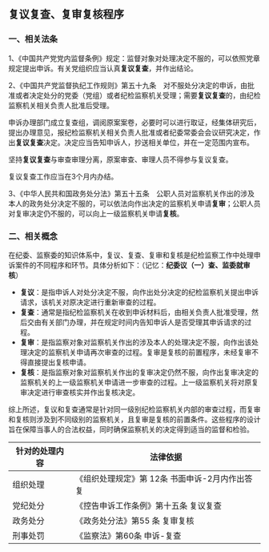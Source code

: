 ## 复议复查、复审复核程序





### 一、相关法条

1、《中国共产党党内监督条例》规定：监督对象对处理决定不服的，可以依照党章规定提出申诉。有关党组织应当认真**复议复查**，并作出结论。

2、《中国共产党监督执纪工作规则》第五十九条　对不服处分决定的申诉，由批准或者决定处分的党委（党组）或者纪检监察机关受理；需要**复议复查**的，由纪检监察机关相关负责人批准后受理。

申诉办理部门成立复查组，调阅原案案卷，必要时可以进行取证，经集体研究后，提出办理意见，报纪检监察机关相关负责人批准或者纪委常委会会议研究决定，作出**复议复查**决定。决定应当告知申诉人，抄送相关单位，并在一定范围内宣布。

坚持**复议复查**与审查审理分离，原案审查、审理人员不得参与复议复查。

复议复查工作应当在3个月内办结。

3、《中华人民共和国政务处分法》第五十五条　公职人员对监察机关作出的涉及本人的政务处分决定不服的，可以依法向作出决定的监察机关申请**复审**；公职人员对复审决定仍不服的，可以向上一级监察机关申请**复核**。

### 二、相关概念

在纪委、监察委的知识体系中，复议、复查、复审和复核是纪检监察工作中处理申诉案件的不同程序和环节。具体分析如下：（记忆：**纪委议（一）查、监委就审核**）

- **复议**：是指申诉人对处分决定不服，向作出处分决定的纪检监察机关提出申诉请求，该机关对原决定进行重新审查的过程。
- **复查**：通常是指纪检监察机关在收到申诉材料后，由相关负责人批准受理，然后交由有关部门办理，并在规定时间内告知申诉人是否受理其申诉请求的过程。
- **复审**：是指监察对象对监察机关作出的涉及本人的处理决定不服，向作出该处理决定的监察机关申请再次审查的过程。复审是复核的前置程序，未经复审不得直接提出复核申请。
- **复核**：是指监察对象对监察机关作出的复审决定仍然不服，向作出复审决定的监察机关的上一级监察机关申请进一步审查的过程。上一级监察机关将对原复审决定进行审查核实并作出复核决定。

综上所述，复议和复查通常是针对同一级别纪检监察机关内部的审查过程，而复审和复核则涉及到不同级别的监察机关，且复审是复核的前置条件。这些程序的设计旨在保障当事人的合法权益，同时确保监察机关的决定得到适当的监督和检验。

| 针对的处理内容 | 法律依据                                       |
| -------------- | ---------------------------------------------- |
| 组织处理       | 《组织处理规定》第 12条 书面申诉-2月内作出答复 |
| 党纪处分       | 《控告申诉工作条例》第十五条 复议复查          |
| 政务处分       | 《政务处分法》第55 条  复审复核                |
| 刑事处罚       | 《监察法》第60条 申诉-复查                     |

#### 
